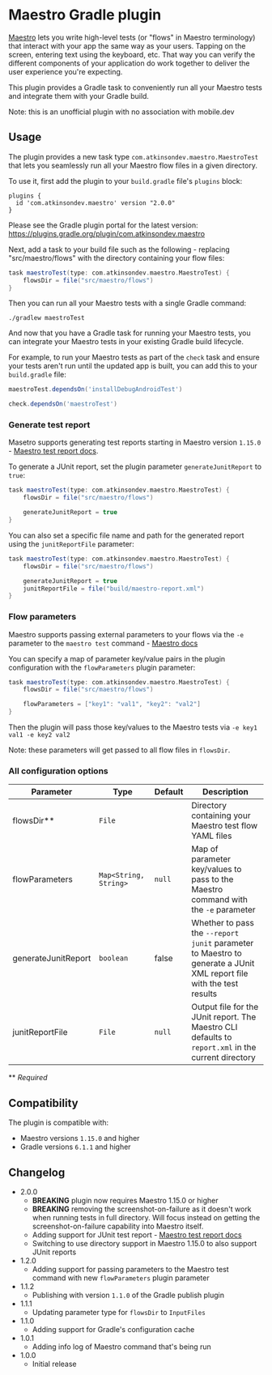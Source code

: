 # Maestro Gradle plugin

[Maestro](https://maestro.mobile.dev/) lets you write high-level tests (or "flows" in Maestro terminology) that interact
with your app the same way as your users.
Tapping on the screen, entering text using the keyboard, etc.
That way you can verify the different components of your application do work together to deliver the user experience
you're expecting.

This plugin provides a Gradle task to conveniently run all your Maestro tests and integrate them with
your Gradle build.

Note: this is an unofficial plugin with no association with mobile.dev

## Usage

The plugin provides a new task type `com.atkinsondev.maestro.MaestroTest` that lets you seamlessly run
all your Maestro flow files in a given directory.

To use it, first add the plugin to your `build.gradle` file's `plugins` block:

```
plugins {
  id 'com.atkinsondev.maestro' version "2.0.0"
}
```

Please see the Gradle plugin portal for the latest version: https://plugins.gradle.org/plugin/com.atkinsondev.maestro

Next, add a task to your build file such as the following - replacing "src/maestro/flows" with the directory containing
your flow files:

```groovy
task maestroTest(type: com.atkinsondev.maestro.MaestroTest) {
    flowsDir = file("src/maestro/flows")
}
```

Then you can run all your Maestro tests with a single Gradle command:

```shell
./gradlew maestroTest
```

And now that you have a Gradle task for running your Maestro tests, you can integrate your Maestro tests in your
existing Gradle build lifecycle.

For example, to run your Maestro tests as part of the `check` task and ensure your tests aren't run until the
updated app is built, you can add this to your `build.gradle` file:

```groovy
maestroTest.dependsOn('installDebugAndroidTest')

check.dependsOn('maestroTest')
```

### Generate test report

Masetro supports generating test reports starting in Maestro version `1.15.0` - [Maestro test report docs](https://maestro.mobile.dev/cli/test-suites-and-reports).

To generate a JUnit report, set the plugin parameter `generateJunitReport` to `true`:

```groovy
task maestroTest(type: com.atkinsondev.maestro.MaestroTest) {
    flowsDir = file("src/maestro/flows")

    generateJunitReport = true
}
```

You can also set a specific file name and path for the generated report using the `junitReportFile` parameter:

```groovy
task maestroTest(type: com.atkinsondev.maestro.MaestroTest) {
    flowsDir = file("src/maestro/flows")

    generateJunitReport = true
    junitReportFile = file("build/maestro-report.xml")
}
```

### Flow parameters

Maestro supports passing external parameters to your flows via the `-e` parameter to the `maestro test` command - [Maestro docs](https://maestro.mobile.dev/advanced/parameters-and-constants)

You can specify a map of parameter key/value pairs in the plugin configuration with the `flowParameters` plugin parameter:

```groovy
task maestroTest(type: com.atkinsondev.maestro.MaestroTest) {
    flowsDir = file("src/maestro/flows")

    flowParameters = ["key1": "val1", "key2": "val2"]
}
```

Then the plugin will pass those key/values to the Maestro tests via `-e key1 val1 -e key2 val2`

Note: these parameters will get passed to all flow files in `flowsDir`.

### All configuration options

| Parameter           | Type                  | Default | Description                                                                                                         |
|---------------------|-----------------------|---------|---------------------------------------------------------------------------------------------------------------------|
| flowsDir**          | `File`                |         | Directory containing your Maestro test flow YAML files                                                              |
| flowParameters      | `Map<String, String>` | `null`  | Map of parameter key/values to pass to the Maestro command with the `-e` parameter                                  |
| generateJunitReport | `boolean`             | false   | Whether to pass the `--report junit` parameter to Maestro to generate a JUnit XML report file with the test results |
| junitReportFile     | `File`                | `null`  | Output file for the JUnit report. The Maestro CLI defaults to `report.xml` in the current directory                 | 

** _Required_

## Compatibility

The plugin is compatible with:

* Maestro versions `1.15.0` and higher
* Gradle versions `6.1.1` and higher

## Changelog

* 2.0.0
  * **BREAKING** plugin now requires Maestro 1.15.0 or higher
  * **BREAKING** removing the screenshot-on-failure as it doesn't work when running tests in full directory. Will focus instead on getting the screenshot-on-failure capability into Maestro itself.
  * Adding support for JUnit test report - [Maestro test report docs](https://maestro.mobile.dev/cli/test-suites-and-reports)
  * Switching to use directory support in Maestro 1.15.0 to also support JUnit reports
* 1.2.0
    * Adding support for passing parameters to the Maestro test command with new `flowParameters` plugin parameter
* 1.1.2
    * Publishing with version `1.1.0` of the Gradle publish plugin
* 1.1.1
    * Updating parameter type for `flowsDir` to `InputFiles`
* 1.1.0
    * Adding support for Gradle's configuration cache
* 1.0.1
    * Adding info log of Maestro command that's being run
* 1.0.0
    * Initial release
